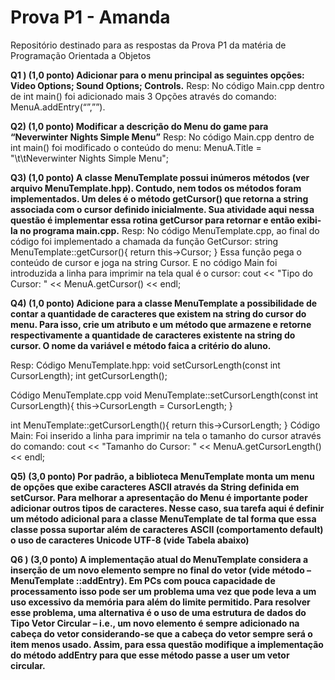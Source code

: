 # Prova P1 - Amanda
Repositório destinado para as respostas da Prova P1 da matéria de Programação Orientada a Objetos

**Q1 ) (1,0 ponto) Adicionar para o menu principal as seguintes opções: Video Options; Sound Options; Controls.**
Resp: No código Main.cpp dentro de int main() foi adicionado mais 3 Opções através do comando: MenuA.addEntry(“”,””).

**Q2) (1,0 ponto) Modificar a descrição do Menu do game para “Neverwinter Nights Simple Menu”** 
Resp: No código Main.cpp dentro de int main() foi modificado o conteúdo do menu: MenuA.Title = "\t\tNeverwinter Nights Simple Menu";

**Q3) (1,0 ponto) A classe MenuTemplate possui inúmeros métodos (ver arquivo MenuTemplate.hpp). Contudo, nem todos os métodos foram implementados. Um deles é o método getCursor() que retorna a string associada com o cursor definido inicialmente. Sua atividade aqui nessa questão é implementar essa rotina getCursor para retornar e então exibi-la no programa main.cpp.**
Resp: No código MenuTemplate.cpp, ao final do código foi implementado a chamada da função GetCursor:
string MenuTemplate::getCursor(){
return this->Cursor;
}
Essa função pega o conteúdo de cursor e joga na string Cursor.
E no código Main foi introduzida a linha para imprimir na tela qual é o cursor:
cout << "Tipo do Cursor: " << MenuA.getCursor() << endl;

**Q4) (1,0 ponto) Adicione para a classe MenuTemplate a possibilidade de contar a quantidade de caracteres que existem na string do cursor do menu. Para isso, crie um atributo e um método que armazene e retorne respectivamente a quantidade de caracteres existente na string do cursor. O nome da variável e método faica a critério do aluno.**

Resp: Código MenuTemplate.hpp:
void setCursorLength(const int CursorLength);
int getCursorLength();

Código MenuTemplate.cpp
void MenuTemplate::setCursorLength(const int CursorLength){
this->CursorLength = CursorLength;
}

int MenuTemplate::getCursorLength(){
return this->CursorLength;
}
Código Main:
Foi inserido a linha para imprimir na tela o tamanho do cursor através do comando:
cout << "Tamanho do Cursor: " << MenuA.getCursorLength() << endl;


**Q5) (3,0 ponto) Por padrão, a biblioteca MenuTemplate monta um menu de opções que exibe caracteres ASCII através da String definida em setCursor. Para melhorar a apresentação do Menu é importante poder adicionar outros tipos de caracteres. Nesse caso, sua tarefa aqui é definir um método adicional para a classe MenuTemplate de tal forma que essa classe possa suportar além de caracteres ASCII (comportamento default) o uso de caracteres Unicode UTF-8 (vide Tabela abaixo)**

**Q6 ) (3,0 ponto) A implementação atual do MenuTemplate considera a inserção de um novo elemento sempre no final do vetor (vide método – MenuTemplate ::addEntry). Em PCs com pouca capacidade de processamento isso pode ser um problema uma vez que pode leva a um uso excessivo da memória para além do limite permitido. Para resolver esse problema, uma alternativa é o uso de uma estrutura de dados do Tipo Vetor Circular – i.e., um novo elemento é sempre adicionado na cabeça do vetor considerando-se que a cabeça do vetor sempre será o item menos usado. Assim, para essa questão modifique a implementação do método addEntry para que esse método passe a user um vetor circular.**

